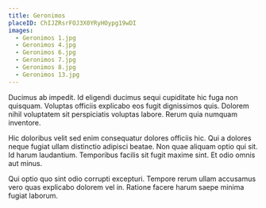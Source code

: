 ```yaml
---
title: Geronimos
placeID: ChIJZRsrFOJ3X0YRyHOypg19wDI
images:
  - Geronimos 1.jpg
  - Geronimos 4.jpg
  - Geronimos 6.jpg
  - Geronimos 7.jpg
  - Geronimos 8.jpg
  - Geronimos 13.jpg
---
```


Ducimus ab impedit. Id eligendi ducimus sequi cupiditate hic fuga non quisquam. Voluptas officiis explicabo eos fugit dignissimos quis. Dolorem nihil voluptatem sit perspiciatis voluptas labore. Rerum quia numquam inventore.

Hic doloribus velit sed enim consequatur dolores officiis hic. Qui a dolores neque fugiat ullam distinctio adipisci beatae. Non quae aliquam optio qui sit. Id harum laudantium. Temporibus facilis sit fugit maxime sint. Et odio omnis aut minus.

Qui optio quo sint odio corrupti excepturi. Tempore rerum ullam accusamus vero quas explicabo dolorem vel in. Ratione facere harum saepe minima fugiat laborum.
